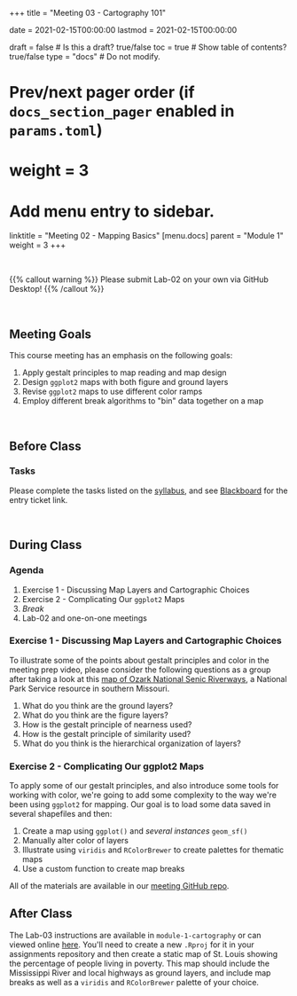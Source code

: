 +++
  title = "Meeting 03 - Cartography 101"
  
  date = 2021-02-15T00:00:00
  lastmod = 2021-02-15T00:00:00
  
  draft = false  # Is this a draft? true/false
  toc = true  # Show table of contents? true/false
  type = "docs"  # Do not modify.
  
  # Prev/next pager order (if `docs_section_pager` enabled in `params.toml`)
  # weight = 3
  
  # Add menu entry to sidebar.
  linktitle = "Meeting 02 - Mapping Basics"
  [menu.docs]
  parent = "Module 1"
  weight = 3
+++

<br> 

{{% callout warning %}}
Please submit Lab-02 on your own via GitHub Desktop!
{{% /callout %}}

<br>

## Meeting Goals
This course meeting has an emphasis on the following goals:

  1. Apply gestalt principles to map reading and map design
  2. Design `ggplot2` maps with both figure and ground layers
  3. Revise `ggplot2` maps to use different color ramps
  4. Employ different break algorithms to "bin" data together on a map

<br>

## Before Class
### Tasks
Please complete the tasks listed on the [syllabus](https://slu-soc5650.github.io/syllabus/module-1-course-introduction.html), and see [Blackboard](https://blackboard.slu.edu) for the entry ticket link.

<br>

## During Class
### Agenda

  1. Exercise 1 - Discussing Map Layers and Cartographic Choices
  2. Exercise 2 - Complicating Our `ggplot2` Maps
  3. *Break*
  4. Lab-02 and one-on-one meetings

### Exercise 1 - Discussing Map Layers and Cartographic Choices
To illustrate some of the points about gestalt principles and color in the meeting prep video, please consider the following questions as a group after taking a look at this [map of Ozark National Senic Riverways](http://npmaps.com/wp-content/uploads/ozark-map.jpg), a National Park Service resource in southern Missouri. 

  1. What do you think are the ground layers?
  2. What do you think are the figure layers?
  3. How is the gestalt principle of nearness used?
  4. How is the gestalt principle of similarity used?
  5. What do you think is the hierarchical organization of layers?

### Exercise 2 - Complicating Our ggplot2 Maps
To apply some of our gestalt principles, and also introduce some tools for working with color, we're going to add some complexity to the way we're been using `ggplot2` for mapping. Our goal is to load some data saved in several shapefiles and then:

  1. Create a map using `ggplot()` and *several instances* `geom_sf()`
  2. Manually alter color of layers
  3. Illustrate using `viridis` and `RColorBrewer` to create palettes for thematic maps
  4. Use a custom function to create map breaks
  
All of the materials are available in our [meeting GitHub repo](http://github.com/slu-soc5650/module-1-cartography). 

## After Class
The Lab-03 instructions are available in `module-1-cartography` or can viewed online [here](https://github.com/slu-soc5650/module-1-cartography/blob/master/assignments/lab-03.pdf). You'll need to create a new `.Rproj` for it in your assignments repository and then create a static map of St. Louis showing the percentage of people living in poverty. This map should include the Mississippi River and local highways as ground layers, and include map breaks as well as a `viridis` and `RColorBrewer` palette of your choice.
